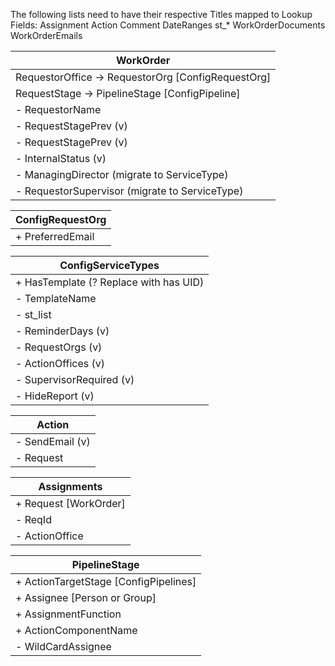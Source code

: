 The following lists need to have their respective Titles mapped to Lookup
Fields:
Assignment
Action
Comment
DateRanges
st\_\*
WorkOrderDocuments
WorkOrderEmails

| WorkOrder                                            |
| ---------------------------------------------------- |
| RequestorOffice -> RequestorOrg \[ConfigRequestOrg\] |
| RequestStage -> PipelineStage \[ConfigPipeline\]     |
| \- RequestorName                                     |
| \- RequestStagePrev (v)                              |
| \- RequestStagePrev (v)                              |
| \- InternalStatus (v)                                |
| \- ManagingDirector (migrate to ServiceType)         |
| \- RequestorSupervisor (migrate to ServiceType)      |

| ConfigRequestOrg |
| ---------------- |
| + PreferredEmail |

| ConfigServiceTypes                     |
| -------------------------------------- |
| + HasTemplate (? Replace with has UID) |
| \- TemplateName                        |
| \- st_list                             |
| \- ReminderDays (v)                    |
| \- RequestOrgs (v)                     |
| \- ActionOffices (v)                   |
| \- SupervisorRequired (v)              |
| \- HideReport (v)                      |

| Action          |
| --------------- |
| - SendEmail (v) |
| - Request       |

| Assignments             |
| ----------------------- |
| + Request \[WorkOrder\] |
| - ReqId                 |
| - ActionOffice          |

| PipelineStage                           |
| --------------------------------------- |
| + ActionTargetStage \[ConfigPipelines\] |
| + Assignee \[Person or Group\]          |
| + AssignmentFunction                    |
| + ActionComponentName                   |
| - WildCardAssignee                      |
